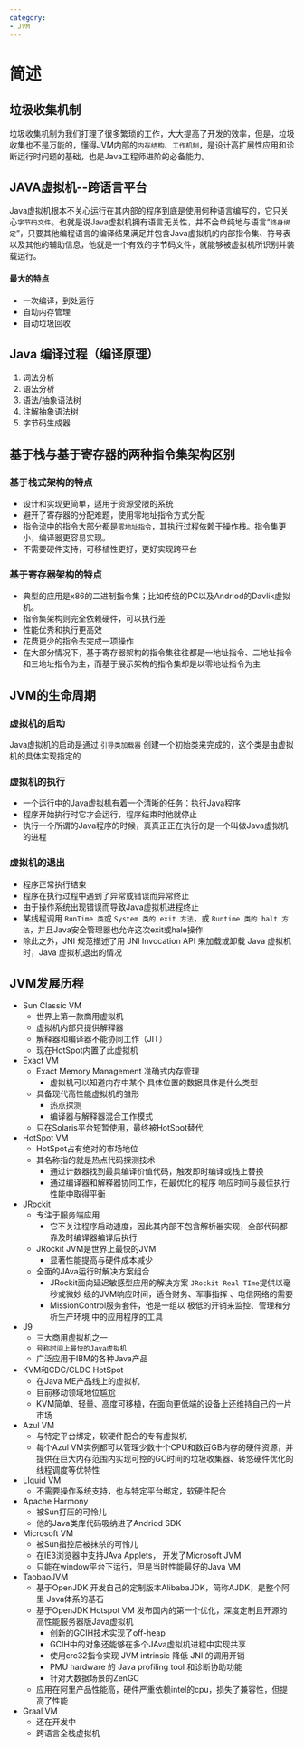```yaml
---
category:
- JVM
---
```


# 简述

## 垃圾收集机制

​	垃圾收集机制为我们打理了很多繁琐的工作，大大提高了开发的效率，但是，垃圾收集也不是万能的，懂得JVM内部的`内存结构`、`工作机制`，是设计高扩展性应用和诊断运行时问题的基础，也是Java工程师进阶的必备能力。

## JAVA虚拟机--跨语言平台

​	Java虚拟机根本不关心运行在其内部的程序到底是使用何种语言编写的，它只关心`字节码文件`。也就是说Java虚拟机拥有语言无关性，并不会单纯地与语言“`终身绑定`”，只要其他编程语言的编译结果满足并包含Java虚拟机的内部指令集、符号表以及其他的辅助信息，他就是一个有效的字节码文件，就能够被虚拟机所识别并装载运行。

####  最大的特点

- 一次编译，到处运行
- 自动内存管理
- 自动垃圾回收

## Java 编译过程（编译原理）

1. 词法分析
2. 语法分析
3. 语法/抽象语法树
4. 注解抽象语法树
5. 字节码生成器

## 基于栈与基于寄存器的两种指令集架构区别

### 基于栈式架构的特点

- 设计和实现更简单，适用于资源受限的系统
- 避开了寄存器的分配难题，使用零地址指令方式分配
- 指令流中的指令大部分都是`零地址指令`，其执行过程依赖于操作栈。指令集更小，编译器更容易实现。
- 不需要硬件支持，可移植性更好，更好实现跨平台

### 基于寄存器架构的特点

- 典型的应用是x86的二进制指令集；比如传统的PC以及Andriod的Davlik虚拟机。
- 指令集架构则完全依赖硬件，可以执行差
- 性能优秀和执行更高效
- 花费更少的指令去完成一项操作
- 在大部分情况下，基于寄存器架构的指令集往往都是一地址指令、二地址指令和三地址指令为主，而基于展示架构的指令集却是以零地址指令为主

## JVM的生命周期

### 虚拟机的启动

Java虚拟机的启动是通过 `引导类加载器` 创建一个初始类来完成的，这个类是由虚拟机的具体实现指定的

### 虚拟机的执行

- 一个运行中的Java虚拟机有着一个清晰的任务：执行Java程序
- 程序开始执行时它才会运行，程序结束时他就停止
- 执行一个所谓的Java程序的时候，真真正正在执行的是一个叫做Java虚拟机的进程

### 虚拟机的退出

- 程序正常执行结束
- 程序在执行过程中遇到了异常或错误而异常终止
- 由于操作系统出现错误而导致Java虚拟机进程终止
- 某线程调用 `RunTime 类`或 `System 类的 exit 方法`，或 `Runtime 类的 halt 方法`，并且Java安全管理器也允许这次exit或hale操作
- 除此之外，JNI 规范描述了用 JNI Invocation API 来加载或卸载 Java 虚拟机时，Java 虚拟机退出的情况

## JVM发展历程

- Sun Classic VM
  - 世界上第一款商用虚拟机
  - 虚拟机内部只提供解释器
  - 解释器和编译器不能协同工作（JIT）
  - 现在HotSpot内置了此虚拟机
- Exact VM
  - Exact Memory Management 准确式内存管理
    -  虚拟机可以知道内存中某个 具体位置的数据具体是什么类型
  - 具备现代高性能虚拟机的雏形
    - 热点探测
    - 编译器与解释器混合工作模式
  - 只在Solaris平台短暂使用，最终被HotSpot替代
- HotSpot VM
  - HotSpot占有绝对的市场地位
  - 其名称指的就是热点代码探测技术
    - 通过计数器找到最具编译价值代码，触发即时编译或栈上替换
    - 通过编译器和解释器协同工作，在最优化的程序 响应时间与最佳执行性能中取得平衡
- JRockit
  - 专注于服务端应用
    - 它不关注程序启动速度，因此其内部不包含解析器实现，全部代码都靠及时编译器编译后执行
  - JRockit JVM是世界上最快的JVM
    - 显著性能提高与硬件成本减少
  - 全面的JAva运行时解决方案组合
    - JRockit面向延迟敏感型应用的解决方案 `JRockit Real TIme`提供以毫秒或微妙 级的JVM响应时间，适合财务、军事指挥 、电信网络的需要
    - MissionControl服务套件，他是一组以 极低的开销来监控、管理和分析生产环境 中的应用程序的工具
- J9
  - 三大商用虚拟机之一
  - `号称时间上最快的Java虚拟机`
  - 广泛应用于IBM的各种Java产品
- KVM和CDC/CLDC HotSpot
  - 在Java ME产品线上的虚拟机
  - 目前移动领域地位尴尬
  - KVM简单、轻量、高度可移植，在面向更低端的设备上还维持自己的一片市场
- Azul VM
  - 与特定平台绑定，软硬件配合的专有虚拟机
  - 每个Azul VM实例都可以管理少数十个CPU和数百GB内存的硬件资源，并提供在巨大内存范围内实现可控的GC时间的垃圾收集器、转悠硬件优化的线程调度等优特性
- LIquid VM
  - 不需要操作系统支持，也与特定平台绑定，软硬件配合
- Apache Harmony
  - 被Sun打压的可怜儿
  - 他的Java类库代码吸纳进了Andriod SDK
- Microsoft VM
  - 被Sun指控后被抹杀的可怜儿
  - 在IE3浏览器中支持JAva Applets， 开发了Microsoft JVM
  - 只能在window平台下运行，但是当时性能最好的Java VM
- TaobaoJVM
  - 基于OpenJDK 开发自己的定制版本AlibabaJDK，简称AJDK，是整个阿里 Java体系的基石
  - 基于OpenJDK Hotspot VM 发布国内的第一个优化，深度定制且开源的高性能服务器版Java虚拟机
    - 创新的GCIH技术实现了off-heap
    - GCIH中的对象还能够在多个JAva虚拟机进程中实现共享
    - 使用crc32指令实现 JVM intrinsic 降低 JNI 的调用开销
    - PMU hardware 的 Java profiling tool 和诊断协助功能
    - 针对大数据场景的ZenGC
  - 应用在阿里产品性能高，硬件严重依赖intel的cpu，损失了兼容性，但提高了性能
- Graal VM
  - 还在开发中
  - 跨语言全栈虚拟机



